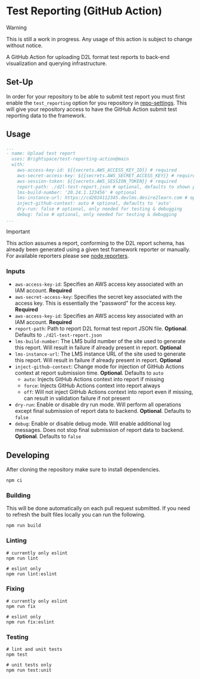 # Test Reporting (GitHub Action)

> [!WARNING]
> This is still a work in progress. Any usage of this action is subject to
> change without notice.

A GitHub Action for uploading D2L format test reports to back-end visualization
and querying infrastructure.

## Set-Up

In order for your repository to be able to submit test report you must first
enable the `test_reporting` option for you repository in [repo-settings]. This
will give your repository access to have the GitHub Action submit test reporting
data to the framework.

## Usage

```yml
...
- name: Upload test report
  uses: Brightspace/test-reporting-action@main
  with:
    aws-access-key-id: ${{secrets.AWS_ACCESS_KEY_ID}} # required
    aws-secret-access-key: ${{secrets.AWS_SECRET_ACCESS_KEY}} # required
    aws-session-token: ${{secrets.AWS_SESSION_TOKEN}} # required
    report-path: ./d2l-test-report.json # optional, defaults to shown path
    lms-build-number: '20.24.1.123456' # optional
    lms-instance-url: https://cd2024112345.devlms.desire2learn.com # optional
    inject-github-context: auto # optional, defaults to 'auto'
    dry-run: false # optional, only needed for testing & debugging
    debug: false # optional, only needed for testing & debugging
...
```

> [!IMPORTANT]
> This action assumes a report, conforming to the D2L report schema, has
> already been generated using a given test framework reporter or manually. For
> available reporters please see [node reporters].

### Inputs

* `aws-access-key-id`: Specifies an AWS access key associated with an IAM
  account. **Required**
* `aws-secret-access-key`: Specifies the secret key associated with the access
  key. This is essentially the "password" for the access key. **Required**
* `aws-access-key-id`: Specifies an AWS access key associated with an IAM
  account. **Required**
* `report-path`: Path to report D2L format test report JSON file. **Optional**.
  Defaults to `./d2l-test-report.json`
* `lms-build-number`: The LMS build number of the site used to generate this
  report. Will result in failure if already present in report. **Optional**
* `lms-instance-url`: The LMS instance URL of the site used to generate this
  report. Will result in failure if already present in report. **Optional**
* `inject-github-context`: Change mode for injection of GitHub Actions context
  at report submission time. **Optional**. Defaults to `auto`
  * `auto`: Injects GitHub Actions context into report if missing
  * `force`: Injects GitHub Actions context into report always
  * `off`: Will not inject GitHub Actions context into report even if missing,
    can result in validation failure if not present
* `dry-run`: Enable or disable dry run mode. Will perform all operations except
  final submission of report data to backend. **Optional**. Defaults to `false`
* `debug`: Enable or disable debug mode. Will enable additional log messages.
  Does not stop final submission of report data to backend. **Optional**.
  Defaults to `false`

## Developing

After cloning the repository make sure to install dependencies.

```console
npm ci
```

### Building

This will be done automatically on each pull request submitted. If you need to
refresh the built files locally you can run the following.

```console
npm run build
```

### Linting

```console
# currently only eslint
npm run lint

# eslint only
npm run lint:eslint
```

### Fixing

```console
# currently only eslint
npm run fix

# eslint only
npm run fix:eslint
```

### Testing

```console
# lint and unit tests
npm test

# unit tests only
npm run test:unit
```

<!-- links -->
[repo-settings]: https://github.com/Brightspace/repo-settings/blob/-/docs/test-reporting.md
[node reporters]: https://github.com/Brightspace/test-reporting-node?tab=readme-ov-file#reporters
